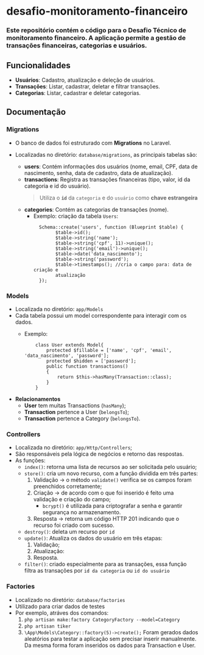# desafio-monitoramento-financeiro
### Este repositório contém o código para o Desafio Técnico de monitoramento financeiro. A aplicação permite a gestão de transações financeiras, categorias e usuários.

## Funcionalidades
- **Usuários**: Cadastro, atualização e deleção de usuários.
- **Transações**: Listar, cadastrar, deletar e filtrar transações.
- **Categorias**: Listar, cadastrar e deletar categorias.

## Documentação

  ### **Migrations**
   - O banco de dados foi estruturado com **Migrations** no Laravel.
   - Localizadas no diretório: `database/migrations`, as principais tabelas são:

      - **users**: Contém informações dos usuários (nome, email, CPF, data de nascimento, senha, data de cadastro, data de atualização).
      - **transactions**: Registra as transações financeiras (tipo, valor, id da categoria e id do usuário).
          > Utiliza o **`id`** da `categoria` e do `usuário` como **chave estrangeira**
      - **categories**: Contém as categorias de transações (nome).
          - Exemplo: criação da tabela `Users`:
              ```
                Schema::create('users', function (Blueprint $table) {
                      $table->id();
                      $table->string('name');
                      $table->string('cpf', 11)->unique();
                      $table->string('email')->unique();
                      $table->date('data_nascimento');
                      $table->string('password');
                      $table->timestamps(); //cria o campo para: data de criação e   
                      atualização
                });
              ```
  ### **Models**
  - Localizada no diretório: `app/Models`
  - Cada tabela possui um model correspondente para interagir com os dados. 
    - Exemplo:
    
      ```
          class User extends Model{
              protected $fillable = ['name', 'cpf', 'email', 'data_nascimento', 'password'];
              protected $hidden = ['password'];
              public function transactions()
              {
                  return $this->hasMany(Transaction::class);
              }
          }
      ```
   - **Relacionamentos**
      - **User** tem muitas Transactions (`hasMany`);
      - **Transaction** pertence a User (`belongsTo`);
      - **Transaction** pertence a Category (`belongsTo`).

### **Controllers**
- Localizada no diretório: `app/Http/Controllers`;
- São responsáveis pela lógica de negócios e retorno das respostas.
- As funções:
    - `index()`: retorna uma lista de recursos ao ser solicitada pelo usuário;
    - `store()`: cria um novo recurso, com a função dividida em três partes:
        1. Validação -> o método `validate()` verifica se os campos foram preenchidos corretamente;
        2. Criação -> de acordo com o que foi inserido é feito uma validação e criação do campo;
             - `bcrypt()` é utilizada para criptografar a senha e garantir segurança no armazenamento.
        3. Resposta -> retorna um código HTTP 201 indicando que o recurso foi criado com sucesso.
    - `destroy()`: deleta um recurso por `id`
    - `update()`: Atualiza os dados do usuário em três etapas:
        1. Validação;
        2. Atualização:
        3. Resposta.
    - `filter()`: criado especialmente para as transações, essa função filtra as transações por `id da categoria` ou `id do usuário`

### **Factories**
- Localizado no diretório: `database/factories`
- Utilizado para criar dados de testes
- Por exemplo, atráves dos comandos:
    1. ``` php artisan make:factory CategoryFactory --model=Category ```
    2. ``` php artisan tiker ```
    3. ```\App\Models\Category::factory(5)->create();```
      Foram gerados dados aleatórios para testar a aplicação sem precisar inserir manualmente. Da mesma forma foram inseridos os dados para Transaction e User.
